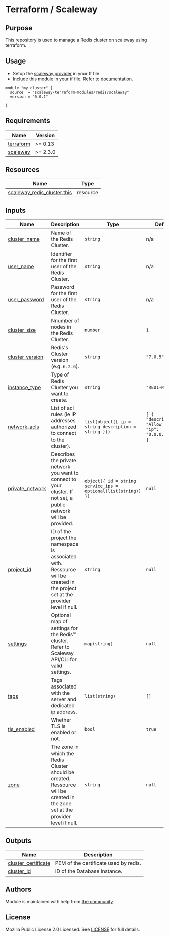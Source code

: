 # Terraform / Scaleway

## Purpose

This repository is used to manage a Redis cluster on scaleway using terraform.

## Usage

- Setup the [scaleway provider](https://www.terraform.io/docs/providers/scaleway/index.html) in your tf file.
- Include this module in your tf file. Refer to [documentation](https://www.terraform.io/docs/modules/sources.html#generic-git-repository).

```hcl
module "my_cluster" {
  source  = "scaleway-terraform-modules/redis/scaleway"
  version = "0.0.1"

}
```

<!-- BEGIN_TF_DOCS -->
## Requirements

| Name | Version |
|------|---------|
| <a name="requirement_terraform"></a> [terraform](#requirement_terraform) | >= 0.13 |
| <a name="requirement_scaleway"></a> [scaleway](#requirement_scaleway) | >= 2.3.0 |

## Resources

| Name | Type |
|------|------|
| [scaleway_redis_cluster.this](https://registry.terraform.io/providers/scaleway/scaleway/latest/docs/resources/redis_cluster) | resource |

## Inputs

| Name | Description | Type | Default | Required |
|------|-------------|------|---------|:--------:|
| <a name="input_cluster_name"></a> [cluster_name](#input_cluster_name) | Name of the Redis Cluster. | `string` | n/a | yes |
| <a name="input_user_name"></a> [user_name](#input_user_name) | Identifier for the first user of the Redis Cluster. | `string` | n/a | yes |
| <a name="input_user_password"></a> [user_password](#input_user_password) | Password for the first user of the Redis Cluster. | `string` | n/a | yes |
| <a name="input_cluster_size"></a> [cluster_size](#input_cluster_size) | Nnumber of nodes in the Redis Cluster. | `number` | `1` | no |
| <a name="input_cluster_version"></a> [cluster_version](#input_cluster_version) | Redis's Cluster version (e.g. `6.2.6`). | `string` | `"7.0.5"` | no |
| <a name="input_instance_type"></a> [instance_type](#input_instance_type) | Type of Redis Cluster you want to create. | `string` | `"RED1-MICRO"` | no |
| <a name="input_network_acls"></a> [network_acls](#input_network_acls) | List of acl rules (ie IP addresses authorized to connect to the cluster). | ```list(object({ ip = string description = string }))``` | ```[ { "description": "Allow all", "ip": "0.0.0.0/0" } ]``` | no |
| <a name="input_private_network"></a> [private_network](#input_private_network) | Describes the private network you want to connect to your cluster. If not set, a public network will be provided. | ```object({ id = string service_ips = optional(list(string)) })``` | `null` | no |
| <a name="input_project_id"></a> [project_id](#input_project_id) | ID of the project the namespace is associated with. Ressource will be created in the project set at the provider level if null. | `string` | `null` | no |
| <a name="input_settings"></a> [settings](#input_settings) | Optional map of settings for the Redis™ cluster. Refer to Scaleway API/CLI for valid settings. | `map(string)` | `null` | no |
| <a name="input_tags"></a> [tags](#input_tags) | Tags associated with the server and dedicated ip address. | `list(string)` | `[]` | no |
| <a name="input_tls_enabled"></a> [tls_enabled](#input_tls_enabled) | Whether TLS is enabled or not. | `bool` | `true` | no |
| <a name="input_zone"></a> [zone](#input_zone) | The zone in which the Redis Cluster should be created. Ressource will be created in the zone set at the provider level if null. | `string` | `null` | no |

## Outputs

| Name | Description |
|------|-------------|
| <a name="output_cluster_certificate"></a> [cluster_certificate](#output_cluster_certificate) | PEM of the certificate used by redis. |
| <a name="output_cluster_id"></a> [cluster_id](#output_cluster_id) | ID of the Database Instance. |
<!-- END_TF_DOCS -->

## Authors

Module is maintained with help from [the community](https://github.com/scaleway-terraform-modules/terraform-scaleway-domain/graphs/contributors).

## License

Mozilla Public License 2.0 Licensed. See [LICENSE](https://github.com/scaleway-terraform-modules/terraform-scaleway-domain/tree/master/LICENSE) for full details.
